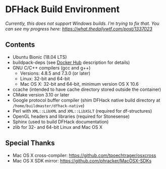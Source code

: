 # DFHack Build Environment

*Currently, this does not support Windows builds. I'm trying to fix that. You can see my progress here: <https://what.thedailywtf.com/post/1337023>*

## Contents

- Ubuntu Bionic (18.04 LTS)
- buildpack-deps (see [Docker Hub](https://hub.docker.com/_/buildpack-deps/) description for details)
- GNU C/C++ compilers (gcc and g++)
  - Versions: 4.8.5 and 7.3.0 (or later)
  - Linux: 32-bit and 64-bit
  - Mac OS X: 32-bit and 64-bit, minimum version OS X 10.6
- ccache (intended to have cache directory stored outside the container)
- CMake version 3.10 or later
- Google protocol buffer compiler (shim DFHack native build directory at `/home/buildmaster/dfhack-native`)
- Perl with `XML::LibXML` and `XML::LibXSLT` (required for df-structures)
- OpenGL headers and libraries (required for Stonesense)
- Sphinx (used to build DFHack documentation)
- zlib for 32- and 64-bit Linux and Mac OS X

## Special Thanks

- Mac OS X cross-compiler: <https://github.com/tpoechtrager/osxcross>
- Mac OS X SDK mirror: <https://github.com/phracker/MacOSX-SDKs>
